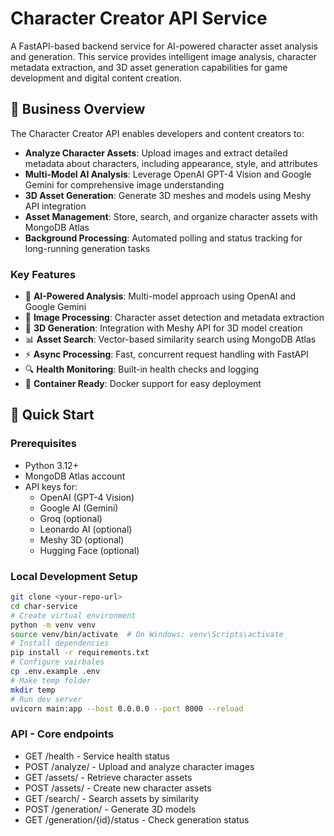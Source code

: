 # Character Creator API Service

A FastAPI-based backend service for AI-powered character asset analysis and generation. This service provides intelligent image analysis, character metadata extraction, and 3D asset generation capabilities for game development and digital content creation.

## 🎯 Business Overview

The Character Creator API enables developers and content creators to:

- **Analyze Character Assets**: Upload images and extract detailed metadata about characters, including appearance, style, and attributes
- **Multi-Model AI Analysis**: Leverage OpenAI GPT-4 Vision and Google Gemini for comprehensive image understanding
- **3D Asset Generation**: Generate 3D meshes and models using Meshy API integration
- **Asset Management**: Store, search, and organize character assets with MongoDB Atlas
- **Background Processing**: Automated polling and status tracking for long-running generation tasks

### Key Features

- 🤖 **AI-Powered Analysis**: Multi-model approach using OpenAI and Google Gemini
- 🎨 **Image Processing**: Character asset detection and metadata extraction
- 🧊 **3D Generation**: Integration with Meshy API for 3D model creation
- 📊 **Asset Search**: Vector-based similarity search using MongoDB Atlas
- ⚡ **Async Processing**: Fast, concurrent request handling with FastAPI
- 🔍 **Health Monitoring**: Built-in health checks and logging
- 🐳 **Container Ready**: Docker support for easy deployment

## 🚀 Quick Start

### Prerequisites

- Python 3.12+
- MongoDB Atlas account
- API keys for:
  - OpenAI (GPT-4 Vision)
  - Google AI (Gemini)
  - Groq (optional)
  - Leonardo AI (optional)
  - Meshy 3D (optional)
  - Hugging Face (optional)

### Local Development Setup

   ```bash
   git clone <your-repo-url>
   cd char-service
   # Create virtual environment
   python -m venv venv
   source venv/bin/activate  # On Windows: venv\Scripts\activate
   # Install dependencies
   pip install -r requirements.txt
   # Configure vairbales
   cp .env.example .env
   # Make temp folder
   mkdir temp
   # Run dev server
   uvicorn main:app --host 0.0.0.0 --port 8000 --reload
   ```

### API - Core endpoints
- GET /health - Service health status
- POST /analyze/ - Upload and analyze character images
- GET /assets/ - Retrieve character assets
- POST /assets/ - Create new character assets
- GET /search/ - Search assets by similarity
- POST /generation/ - Generate 3D models
- GET /generation/{id}/status - Check generation status